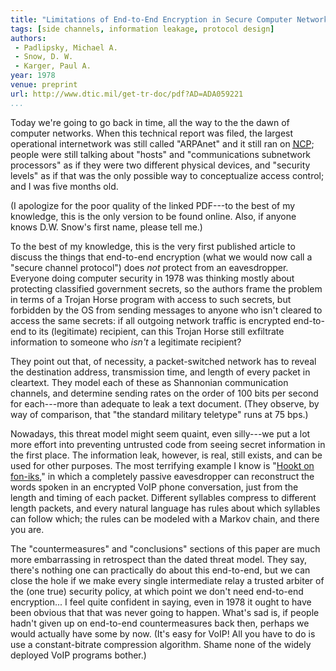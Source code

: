 ```yaml
---
title: "Limitations of End-to-End Encryption in Secure Computer Networks"
tags: [side channels, information leakage, protocol design]
authors:
 - Padlipsky, Michael A.
 - Snow, D. W.
 - Karger, Paul A.
year: 1978
venue: preprint
url: http://www.dtic.mil/get-tr-doc/pdf?AD=ADA059221
...
```


Today we're going to go back in time, all the way to the the dawn of
computer networks.  When this technical report was filed, the largest
operational internetwork was still called "ARPAnet" and it still ran
on [<abbr title="Network Control Protocol">NCP</abbr>][NCP]; people
were still talking about "hosts" and "communications subnetwork
processors" as if they were two different physical devices, and
"security levels" as if that was the only possible way to
conceptualize access control; and I was five months old.

(I apologize for the poor quality of the linked PDF---to the best of
my knowledge, this is the only version to be found online.  Also, if
anyone knows D.W. Snow's first name, please tell me.)

To the best of my knowledge, this is the very first published article
to discuss the things that end-to-end encryption (what we would now
call a "secure channel protocol") does _not_ protect from an
eavesdropper.  Everyone doing computer security in 1978 was thinking
mostly about protecting classified government secrets, so the authors
frame the problem in terms of a Trojan Horse program with access to
such secrets, but forbidden by the OS from sending messages to anyone
who isn't cleared to access the same secrets: if all outgoing network
traffic is encrypted end-to-end to its (legitimate) recipient, can
this Trojan Horse still exfiltrate information to someone who _isn't_
a legitimate recipient?

They point out that, of necessity, a packet-switched network has to
reveal the destination address, transmission time, and length of every
packet in cleartext.  They model each of these as Shannonian
communication channels, and determine sending rates on the order of
100 bits per second for each---more than adequate to leak a text
document.  (They observe, by way of comparison, that "the standard
military teletype" runs at 75 bps.)

Nowadays, this threat model might seem quaint, even silly---we put a
lot more effort into preventing untrusted code from seeing secret
information in the first place.  The information leak, however, is
real, still exists, and can be used for other purposes.  The most
terrifying example I know is "[Hookt on fon-iks][]," in which a
completely passive eavesdropper can reconstruct the words spoken in an
encrypted VoIP phone conversation, just from the length and timing of
each packet.  Different syllables compress to different length
packets, and every natural language has rules about which syllables
can follow which; the rules can be modeled with a Markov chain, and
there you are.

The "countermeasures" and "conclusions" sections of this paper are
much more embarrassing in retrospect than the dated threat model.
They say, there's nothing one can practically do about this
end-to-end, but we can close the hole if we make every single
intermediate relay a trusted arbiter of the (one true) security
policy, at which point we don't need end-to-end encryption... I feel
quite confident in saying, even in 1978 it ought to have been obvious
that that was never going to happen.  What's sad is, if people hadn't
given up on end-to-end countermeasures back then, perhaps we would
actually have some by now.  (It's easy for VoIP!  All you have to do
is use a constant-bitrate compression algorithm.  Shame none of the
widely deployed VoIP programs bother.)

[NCP]: http://www.livinginternet.com/i/ii_ncp.htm
[Hookt on fon-iks]: http://www.ieee-security.org/TC/SP2011/PAPERS/2011/paper001.pdf
